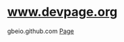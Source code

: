 # www.devpage.org
gbeio.github.com
<a href="https://gbeio.github.io/www.devpage.org/about.htm">Page</a>
